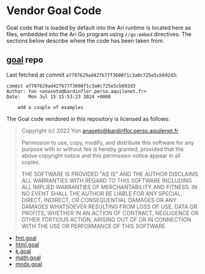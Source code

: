 # Vendor Goal Code

Goal code that is loaded by default into the Ari runtime is located here as files, embedded into the Ari Go program using `//go:embed` directives. The sections below describe where the code has been taken from.

## [goal] repo

Last fetched at commit `a7797629ad427b77f3608f1c3a0c725e5cb692d3`:

```
commit a7797629ad427b77f3608f1c3a0c725e5cb692d3
Author: Yon <anaseto@bardinflor.perso.aquilenet.fr>
Date:   Mon Jul 15 15:53:23 2024 +0000

    add a couple of examples
```

The Goal code vendored in this repository is licensed as follows:

> Copyright (c) 2022 Yon <anaseto@bardinflor.perso.aquilenet.fr>
>
> Permission to use, copy, modify, and distribute this software for any
> purpose with or without fee is hereby granted, provided that the above
> copyright notice and this permission notice appear in all copies.
>
> THE SOFTWARE IS PROVIDED "AS IS" AND THE AUTHOR DISCLAIMS ALL WARRANTIES
> WITH REGARD TO THIS SOFTWARE INCLUDING ALL IMPLIED WARRANTIES OF
> MERCHANTABILITY AND FITNESS. IN NO EVENT SHALL THE AUTHOR BE LIABLE FOR
> ANY SPECIAL, DIRECT, INDIRECT, OR CONSEQUENTIAL DAMAGES OR ANY DAMAGES
> WHATSOEVER RESULTING FROM LOSS OF USE, DATA OR PROFITS, WHETHER IN AN
> ACTION OF CONTRACT, NEGLIGENCE OR OTHER TORTIOUS ACTION, ARISING OUT OF
> OR IN CONNECTION WITH THE USE OR PERFORMANCE OF THIS SOFTWARE.

- [fmt.goal](fmt.goal)
- [html.goal](html.goal)
- [k.goal](k.goal)
- [math.goal](math.goal)
- [mods.goal](mods.goal)

<!-- Links -->

[goal]: https://codeberg.org/anaseto/goal
